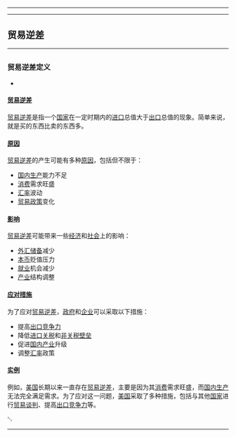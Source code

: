 # 
___
___
## 贸易逆差
___
## 
### 贸易逆差定义
- 

#### [贸易逆差](https://zh.wikipedia.org/wiki/贸易逆差)
[贸易逆差](https://zh.wikipedia.org/wiki/贸易逆差)是指一个[国家](https://zh.wikipedia.org/wiki/国家)在一定时期内的[进口](https://zh.wikipedia.org/wiki/进口)总值大于[出口](https://zh.wikipedia.org/wiki/出口)总值的现象。简单来说，就是买的东西比卖的东西多。

#### [原因](https://zh.wikipedia.org/wiki/原因)
[贸易逆差](https://zh.wikipedia.org/wiki/贸易逆差)的产生可能有多种[原因](https://zh.wikipedia.org/wiki/原因)，包括但不限于：
- [国内](https://zh.wikipedia.org/wiki/国内)[生产](https://zh.wikipedia.org/wiki/生产)能力不足
- [消费](https://zh.wikipedia.org/wiki/消费)需求旺盛
- [汇率](https://zh.wikipedia.org/wiki/汇率)波动
- [贸易政策](https://zh.wikipedia.org/wiki/贸易政策)变化

#### [影响](https://zh.wikipedia.org/wiki/影响)
[贸易逆差](https://zh.wikipedia.org/wiki/贸易逆差)可能带来一些[经济](https://zh.wikipedia.org/wiki/经济)和[社会](https://zh.wikipedia.org/wiki/社会)上的影响：
- [外汇储备](https://zh.wikipedia.org/wiki/外汇储备)减少
- [本币](https://zh.wikipedia.org/wiki/本币)贬值压力
- [就业](https://zh.wikipedia.org/wiki/就业)机会减少
- [产业](https://zh.wikipedia.org/wiki/产业)结构调整

#### [应对措施](https://zh.wikipedia.org/wiki/应对措施)
为了应对[贸易逆差](https://zh.wikipedia.org/wiki/贸易逆差)，[政府](https://zh.wikipedia.org/wiki/政府)和[企业](https://zh.wikipedia.org/wiki/企业)可以采取以下措施：
- 提高[出口](https://zh.wikipedia.org/wiki/出口)[竞争力](https://zh.wikipedia.org/wiki/竞争力)
- 降低[进口](https://zh.wikipedia.org/wiki/进口)[关税](https://zh.wikipedia.org/wiki/关税)和[非关税壁垒](https://zh.wikipedia.org/wiki/非关税壁垒)
- 促进[国内](https://zh.wikipedia.org/wiki/国内)[产业](https://zh.wikipedia.org/wiki/产业)升级
- 调整[汇率](https://zh.wikipedia.org/wiki/汇率)政策

#### [实例](https://zh.wikipedia.org/wiki/实例)
例如，[美国](https://zh.wikipedia.org/wiki/美国)长期以来一直存在[贸易逆差](https://zh.wikipedia.org/wiki/贸易逆差)，主要是因为其[消费](https://zh.wikipedia.org/wiki/消费)需求旺盛，而[国内](https://zh.wikipedia.org/wiki/国内)[生产](https://zh.wikipedia.org/wiki/生产)无法完全满足需求。为了应对这一问题，[美国](https://zh.wikipedia.org/wiki/美国)采取了多种措施，包括与其他[国家](https://zh.wikipedia.org/wiki/国家)进行[贸易谈判](https://zh.wikipedia.org/wiki/贸易谈判)、提高[出口](https://zh.wikipedia.org/wiki/出口)[竞争力](https://zh.wikipedia.org/wiki/竞争力)等。

␃
___
